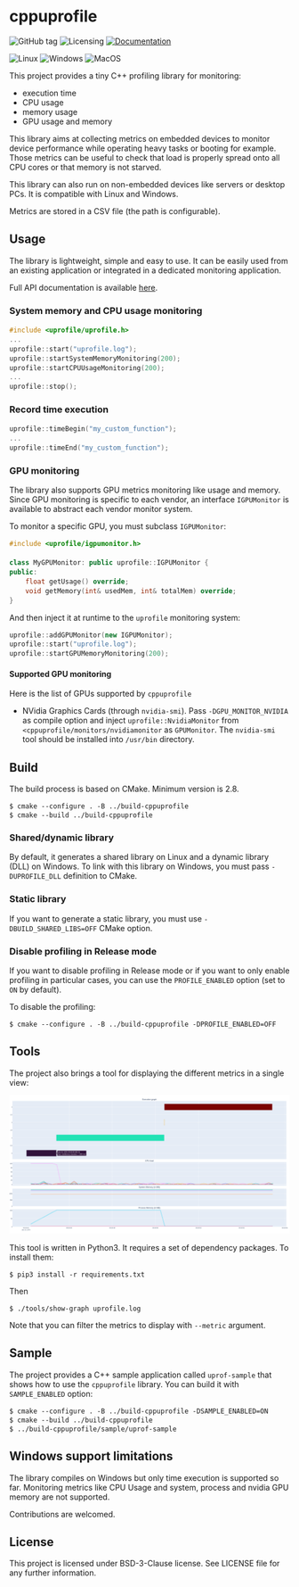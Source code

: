 # cppuprofile

![GitHub tag](https://img.shields.io/github/v/tag/orange-opensource/cppuprofile)
![Licensing](https://img.shields.io/github/license/Orange-OpenSource/cppuprofile)
[![Documentation](https://img.shields.io/badge/documentation-ok-green)](https://orange-opensource.github.io/cppuprofile/)

![Linux](https://img.shields.io/badge/Linux-full_support-green?logo=linux&logoColor=white)
![Windows](https://img.shields.io/badge/Windows-partial_support-orange?&logo=windows&logoColor=white)
![MacOS](https://img.shields.io/badge/MacOS-not_tested-orange?&logo=apple&logoColor=white)

This project provides a tiny C++ profiling library for monitoring:
* execution time
* CPU usage
* memory usage
* GPU usage and memory

This library aims at collecting metrics on embedded devices to monitor device
performance while operating heavy tasks or booting for example. Those metrics can
be useful to check that load is properly spread onto all CPU cores or
that memory is not starved.

This library can also run on non-embedded devices like servers or desktop PCs. It is
compatible with Linux and Windows.

Metrics are stored in a CSV file (the path is configurable).

## Usage

The library is lightweight, simple and easy to use. It can be easily used from an existing application or integrated in a dedicated monitoring application.

Full API documentation is available [here](https://orange-opensource.github.io/cppuprofile/).

### System memory and CPU usage monitoring

```cpp
#include <uprofile/uprofile.h>
...
uprofile::start("uprofile.log");
uprofile::startSystemMemoryMonitoring(200);
uprofile::startCPUUsageMonitoring(200);
...
uprofile::stop();
```

### Record time execution

```cpp
uprofile::timeBegin("my_custom_function");
...
uprofile::timeEnd("my_custom_function");
```

### GPU monitoring

The library also supports GPU metrics monitoring like usage and memory. Since GPU monitoring is specific to each vendor, an interface `IGPUMonitor` is available to abstract each vendor monitor system.

To monitor a specific GPU, you must subclass `IGPUMonitor`:

```cpp
#include <uprofile/igpumonitor.h>

class MyGPUMonitor: public uprofile::IGPUMonitor {
public:
    float getUsage() override;
    void getMemory(int& usedMem, int& totalMem) override;
}
```

And then inject it at runtime to the `uprofile` monitoring system:

```cpp
uprofile::addGPUMonitor(new IGPUMonitor);
uprofile::start("uprofile.log");
uprofile::startGPUMemoryMonitoring(200);
```

#### Supported GPU monitoring

Here is the list of GPUs supported by `cppuprofile`

* NVidia Graphics Cards (through `nvidia-smi`). Pass `-DGPU_MONITOR_NVIDIA` as compile option and inject `uprofile::NvidiaMonitor` from `<cppuprofile/monitors/nvidiamonitor` as `GPUMonitor`. The `nvidia-smi` tool should be installed into `/usr/bin` directory.

## Build

The build process is based on CMake. Minimum version is 2.8.

```commandline
$ cmake --configure . -B ../build-cppuprofile
$ cmake --build ../build-cppuprofile
```

### Shared/dynamic library

By default, it generates a shared library on Linux and a dynamic library (DLL) on Windows. To link with this library on Windows, you must
pass `-DUPROFILE_DLL` definition to CMake.

### Static library

If you want to generate a static library, you must use `-DBUILD_SHARED_LIBS=OFF` CMake option.

### Disable profiling in Release mode

If you want to disable profiling in Release mode or if you want to only enable profiling in particular cases, you can use the `PROFILE_ENABLED` option (set to `ON` by default).

To disable the profiling:

```commandline
$ cmake --configure . -B ../build-cppuprofile -DPROFILE_ENABLED=OFF
```

## Tools

The project also brings a tool for displaying the different metrics in
a single view:

![ScreenshotShowGraph](doc/show-graph-screenshot.png)

This tool is written in Python3. It requires a set of dependency packages. To install them:

```commandline
$ pip3 install -r requirements.txt
```

Then

```commandline
$ ./tools/show-graph uprofile.log
```

Note that you can filter the metrics to display with `--metric` argument.

## Sample

The project provides a C++ sample application called `uprof-sample`
that shows how to use the `cppuprofile` library. You can build it with `SAMPLE_ENABLED` option:

```commandline
$ cmake --configure . -B ../build-cppuprofile -DSAMPLE_ENABLED=ON
$ cmake --build ../build-cppuprofile
$ ../build-cppuprofile/sample/uprof-sample
```

## Windows support limitations

The library compiles on Windows but only time execution is supported so far. Monitoring metrics like CPU Usage and system, process and nvidia GPU memory are not supported.

Contributions are welcomed.


## License

This project is licensed under BSD-3-Clause license. See LICENSE file for any further information.

